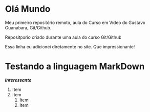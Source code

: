 # Olá Mundo
Meu primeiro repositório remoto, aula do Curso em Vídeo do Gustavo Guanabara, Git/Github.

Repositporio criado durante uma aula do curso Git/Github

Essa linha eu adicionei diretamente no site. Que impressionante!


# Testando a linguagem MarkDown
***Interessante***

1. Item
2. Item
   1. Item
   1. Item
